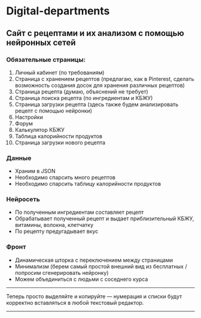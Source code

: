 # Digital-departments

## Сайт с рецептами и их анализом с помощью нейронных сетей

### Обязательные страницы:

1) Личный кабинет (по требованиям)  
2) Страница с хранением рецептов (предлагаю, как в Pinterest, сделать возможность создания досок для хранения различных рецептов)  
3) Страница рецепта (думаю, объяснений не требует)  
4) Страница поиска рецепта (по ингредиентам и КБЖУ)  
5) Страница загрузки рецепта (здесь также будем анализировать рецепт с помощью нейронки)  
6) Настройки  
7) Форум  
8) Калькулятор КБЖУ  
9) Таблица калорийности продуктов  
10) Страница загрузки нового рецепта  

### Данные  
- Храним в JSON  
- Необходимо спарсить много рецептов  
- Необходимо спарсить таблицу калорийности продуктов  

### Нейросеть  
- По полученным ингредиентам составляет рецепт  
- Обрабатывает полученный рецепт и выдает приблизительный КБЖУ, витамины, волокна, клетчатку  
- По рецепту предугадывает вкус  

### Фронт  
- Динамическая шторка с переключением между страницами  
- Минимализм (берем самый простой внешний вид из бесплатных / попросим сгенерировать нейронку)  
- Можем объединиться с людьми с соседнего курса

---

Теперь просто выделяйте и копируйте — нумерация и списки будут корректно вставляться в любой текстовый редактор.

---
 

